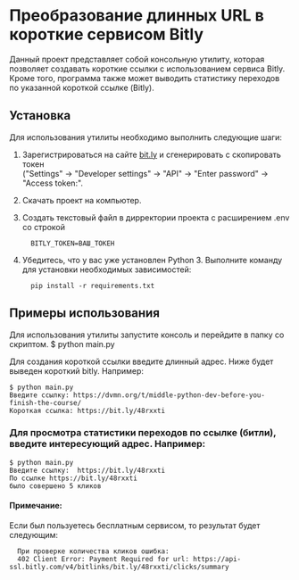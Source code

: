 # Преобразование длинных URL в короткие сервисом Bitly

Данный проект представляет собой консольную утилиту, которая позволяет создавать короткие ссылки с использованием сервиса Bitly. Кроме того, программа также может выводить статистику переходов по указанной короткой ссылке (Bitly).

## Установка

Для использования утилиты необходимо выполнить следующие шаги:

1. Зарегистрироваться на сайте [bit.ly](https://bit.ly) и сгенерировать с скопировать токен   
   ("Settings" -> "Developer settings" -> "API" -> "Enter password" -> "Access token:".
3. Скачать проект на компьютер.
4. Создать текстовый файл в дирректории проекта с расширением .env со строкой

         BITLY_TOKEN=ВАШ_ТОКЕН
5. Убедитесь, что у вас уже установлен Python 3. Выполните команду для установки необходимых зависимостей: 

         pip install -r requirements.txt

## Примеры использования

Для использования утилиты запустите консоль и перейдите в папку со скриптом.
  $ python main.py

Для создания короткой ссылки введите длинный адрес. Ниже будет выведен короткий bitly. Например:

    $ python main.py
    Введите ссылку: https://dvmn.org/t/middle-python-dev-before-you-finish-the-course/
    Короткая ссылка: https://bit.ly/48rxxti

### Для просмотра статистики переходов по ссылке (битли), введите интересующий адрес. Например:
    $ python main.py
    Введите ссылку:  https://bit.ly/48rxxti
    По ссылке https://bit.ly/48rxxti
    было совершено 5 кликов
#### Примечание:
Если был пользуетесь бесплатным сервисом, то результат будет следующим:

      При проверке количества кликов ошибка:
      402 Client Error: Payment Required for url: https://api-ssl.bitly.com/v4/bitlinks/bit.ly/48rxxti/clicks/summary

